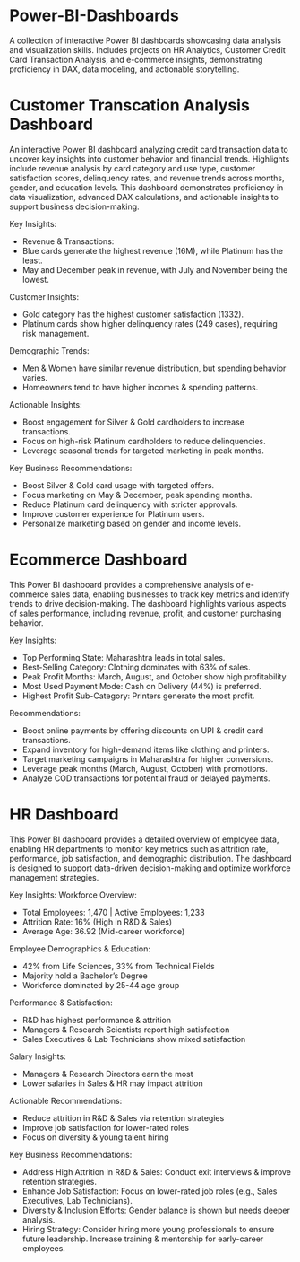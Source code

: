 # Power-BI-Dashboards
A collection of interactive Power BI dashboards showcasing data analysis and visualization skills. Includes projects on HR Analytics, Customer Credit Card Transaction Analysis, and e-commerce insights, demonstrating proficiency in DAX, data modeling, and actionable storytelling.

# Customer Transcation Analysis Dashboard
An interactive Power BI dashboard analyzing credit card transaction data to uncover key insights into customer behavior and financial trends. Highlights include revenue analysis by card category and use type, customer satisfaction scores, delinquency rates, and revenue trends across months, gender, and education levels. This dashboard demonstrates proficiency in data visualization, advanced DAX calculations, and actionable insights to support business decision-making.

Key Insights:
* Revenue & Transactions:
* Blue cards generate the highest revenue (16M), while Platinum has the least.
* May and December peak in revenue, with July and November being the lowest.

Customer Insights:
* Gold category has the highest customer satisfaction (1332).
* Platinum cards show higher delinquency rates (249 cases), requiring risk management.

Demographic Trends:
* Men & Women have similar revenue distribution, but spending behavior varies.
* Homeowners tend to have higher incomes & spending patterns.

Actionable Insights:
* Boost engagement for Silver & Gold cardholders to increase transactions.
* Focus on high-risk Platinum cardholders to reduce delinquencies.
* Leverage seasonal trends for targeted marketing in peak months.

Key Business Recommendations:
* Boost Silver & Gold card usage with targeted offers.
* Focus marketing on May & December, peak spending months.
* Reduce Platinum card delinquency with stricter approvals.
* Improve customer experience for Platinum users.
* Personalize marketing based on gender and income levels.

# Ecommerce Dashboard
This Power BI dashboard provides a comprehensive analysis of e-commerce sales data, enabling businesses to track key metrics and identify trends to drive decision-making. The dashboard highlights various aspects of sales performance, including revenue, profit, and customer purchasing behavior.

Key Insights:
* Top Performing State: Maharashtra leads in total sales.
* Best-Selling Category: Clothing dominates with 63% of sales.
* Peak Profit Months: March, August, and October show high profitability.
* Most Used Payment Mode: Cash on Delivery (44%) is preferred.
* Highest Profit Sub-Category: Printers generate the most profit.

Recommendations: 
* Boost online payments by offering discounts on UPI & credit card transactions.
* Expand inventory for high-demand items like clothing and printers.
* Target marketing campaigns in Maharashtra for higher conversions.
* Leverage peak months (March, August, October) with promotions.
* Analyze COD transactions for potential fraud or delayed payments.

# HR Dashboard
This Power BI dashboard provides a detailed overview of employee data, enabling HR departments to monitor key metrics such as attrition rate, performance, job satisfaction, and demographic distribution. The dashboard is designed to support data-driven decision-making and optimize workforce management strategies.

Key Insights:
Workforce Overview:
* Total Employees: 1,470 | Active Employees: 1,233
* Attrition Rate: 16% (High in R&D & Sales)
* Average Age: 36.92 (Mid-career workforce)

Employee Demographics & Education:
* 42% from Life Sciences, 33% from Technical Fields
* Majority hold a Bachelor’s Degree
* Workforce dominated by 25-44 age group

Performance & Satisfaction:
* R&D has highest performance & attrition
* Managers & Research Scientists report high satisfaction
* Sales Executives & Lab Technicians show mixed satisfaction

Salary Insights:
* Managers & Research Directors earn the most
* Lower salaries in Sales & HR may impact attrition

Actionable Recommendations:
* Reduce attrition in R&D & Sales via retention strategies
* Improve job satisfaction for lower-rated roles
* Focus on diversity & young talent hiring

Key Business Recommendations:
* Address High Attrition in R&D & Sales: Conduct exit interviews & improve retention strategies.
* Enhance Job Satisfaction: Focus on lower-rated job roles (e.g., Sales Executives, Lab Technicians).
* Diversity & Inclusion Efforts: Gender balance is shown but needs deeper analysis.
* Hiring Strategy:
Consider hiring more young professionals to ensure future leadership.
Increase training & mentorship for early-career employees.
